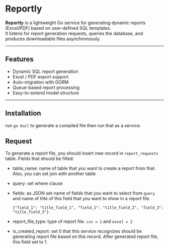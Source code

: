# Reportly

**Reportly** is a lightweight Go service for generating dynamic reports (Excel/PDF) based on user-defined SQL templates.  
It listens for report generation requests, queries the database, and produces downloadable files asynchronously.

---

## Features

- Dynamic SQL report generation
- Excel / PDF export support
- Auto-migration with GORM
- Queue-based report processing
- Easy-to-extend model structure

---
## Installation
run `go buil` to generate a compiled file then run that as a service.

## Request
To generate a report file, you should insert new record in `report_requests` table.
Fields that should be filled:
- table_name: name of table that you want to create a report from that. Also, you can set join with another table
- query: set where clause
- fields: as JSON set name of fields that you want to select from `query` and name of title of this field that you want
    to show in a report file.

    `{"field_1": "title_field_1", "field_2": "title_field_2", "field_3": "title_field_3"}`
- report_file_type: type of report file. `csv = 1` and `excel = 2`
- is_created_report: set 0 that this service recognizes should be generating report file based on this record.
  After generated report file, this field set to 1.